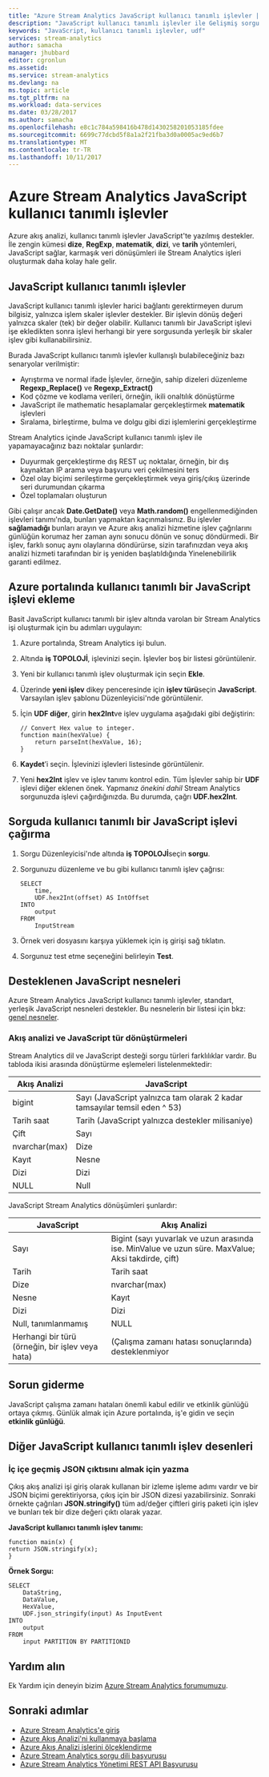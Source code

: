 ```yaml
---
title: "Azure Stream Analytics JavaScript kullanıcı tanımlı işlevler | Microsoft Docs"
description: "JavaScript kullanıcı tanımlı işlevler ile Gelişmiş sorgu mekanizması gerçekleştirmek"
keywords: "JavaScript, kullanıcı tanımlı işlevler, udf"
services: stream-analytics
author: samacha
manager: jhubbard
editor: cgronlun
ms.assetid: 
ms.service: stream-analytics
ms.devlang: na
ms.topic: article
ms.tgt_pltfrm: na
ms.workload: data-services
ms.date: 03/28/2017
ms.author: samacha
ms.openlocfilehash: e8c1c784a598416b478d1430258201053185fdee
ms.sourcegitcommit: 6699c77dcbd5f8a1a2f21fba3d0a0005ac9ed6b7
ms.translationtype: MT
ms.contentlocale: tr-TR
ms.lasthandoff: 10/11/2017
---
```

# <a name="azure-stream-analytics-javascript-user-defined-functions"></a>Azure Stream Analytics JavaScript kullanıcı tanımlı işlevler
Azure akış analizi, kullanıcı tanımlı işlevler JavaScript'te yazılmış destekler. İle zengin kümesi **dize**, **RegExp**, **matematik**, **dizi**, ve **tarih** yöntemleri, JavaScript sağlar, karmaşık veri dönüşümleri ile Stream Analytics işleri oluşturmak daha kolay hale gelir.

## <a name="javascript-user-defined-functions"></a>JavaScript kullanıcı tanımlı işlevler
JavaScript kullanıcı tanımlı işlevler harici bağlantı gerektirmeyen durum bilgisiz, yalnızca işlem skaler işlevler destekler. Bir işlevin dönüş değeri yalnızca skaler (tek) bir değer olabilir. Kullanıcı tanımlı bir JavaScript işlevi işe ekledikten sonra işlevi herhangi bir yere sorgusunda yerleşik bir skaler işlev gibi kullanabilirsiniz.

Burada JavaScript kullanıcı tanımlı işlevler kullanışlı bulabileceğiniz bazı senaryolar verilmiştir:
* Ayrıştırma ve normal ifade İşlevler, örneğin, sahip dizeleri düzenleme **Regexp_Replace()** ve **Regexp_Extract()**
* Kod çözme ve kodlama verileri, örneğin, ikili onaltılık dönüştürme
* JavaScript ile mathematic hesaplamalar gerçekleştirmek **matematik** işlevleri
* Sıralama, birleştirme, bulma ve dolgu gibi dizi işlemlerini gerçekleştirme

Stream Analytics içinde JavaScript kullanıcı tanımlı işlev ile yapamayacağınız bazı noktalar şunlardır:
* Duyurmak gerçekleştirme dış REST uç noktalar, örneğin, bir dış kaynaktan IP arama veya başvuru veri çekilmesini ters
* Özel olay biçimi serileştirme gerçekleştirmek veya giriş/çıkış üzerinde seri durumundan çıkarma
* Özel toplamaları oluşturun

Gibi çalışır ancak **Date.GetDate()** veya **Math.random()** engellenmediğinden işlevleri tanımı'nda, bunları yapmaktan kaçınmalısınız. Bu işlevler **sağlamadığı** bunları arayın ve Azure akış analizi hizmetine işlev çağrılarını günlüğün korumaz her zaman aynı sonucu dönün ve sonuç döndürmedi. Bir işlev, farklı sonuç aynı olaylarına döndürürse, sizin tarafınızdan veya akış analizi hizmeti tarafından bir iş yeniden başlatıldığında Yinelenebilirlik garanti edilmez.

## <a name="add-a-javascript-user-defined-function-in-the-azure-portal"></a>Azure portalında kullanıcı tanımlı bir JavaScript işlevi ekleme
Basit JavaScript kullanıcı tanımlı bir işlev altında varolan bir Stream Analytics işi oluşturmak için bu adımları uygulayın:

1.  Azure portalında, Stream Analytics işi bulun.
2.  Altında **iş TOPOLOJİ**, işlevinizi seçin. İşlevler boş bir listesi görüntülenir.
3.  Yeni bir kullanıcı tanımlı işlev oluşturmak için seçin **Ekle**.
4.  Üzerinde **yeni işlev** dikey penceresinde için **işlev türü**seçin **JavaScript**. Varsayılan işlev şablonu Düzenleyicisi'nde görüntülenir.
5.  İçin **UDF diğer**, girin **hex2Int**ve işlev uygulama aşağıdaki gibi değiştirin:

    ```
    // Convert Hex value to integer.
    function main(hexValue) {
        return parseInt(hexValue, 16);
    }
    ```

6.  **Kaydet**’i seçin. İşlevinizi işlevleri listesinde görüntülenir.
7.  Yeni **hex2Int** işlev ve işlev tanımı kontrol edin. Tüm İşlevler sahip bir **UDF** işlevi diğer eklenen önek. Yapmanız *önekini dahil* Stream Analytics sorgunuzda işlevi çağırdığınızda. Bu durumda, çağrı **UDF.hex2Int**.

## <a name="call-a-javascript-user-defined-function-in-a-query"></a>Sorguda kullanıcı tanımlı bir JavaScript işlevi çağırma

1. Sorgu Düzenleyicisi'nde altında **iş TOPOLOJİ**seçin **sorgu**.
2.  Sorgunuzu düzenleme ve bu gibi kullanıcı tanımlı işlev çağrısı:

    ```
    SELECT
        time,
        UDF.hex2Int(offset) AS IntOffset
    INTO
        output
    FROM
        InputStream
    ```

3.  Örnek veri dosyasını karşıya yüklemek için iş girişi sağ tıklatın.
4.  Sorgunuz test etme seçeneğini belirleyin **Test**.


## <a name="supported-javascript-objects"></a>Desteklenen JavaScript nesneleri
Azure Stream Analytics JavaScript kullanıcı tanımlı işlevler, standart, yerleşik JavaScript nesneleri destekler. Bu nesnelerin bir listesi için bkz: [genel nesneler](https://developer.mozilla.org/docs/Web/JavaScript/Reference/Global_Objects).

### <a name="stream-analytics-and-javascript-type-conversion"></a>Akış analizi ve JavaScript tür dönüştürmeleri

Stream Analytics dil ve JavaScript desteği sorgu türleri farklılıklar vardır. Bu tabloda ikisi arasında dönüştürme eşlemeleri listelenmektedir:

Akış Analizi | JavaScript
--- | ---
bigint | Sayı (JavaScript yalnızca tam olarak 2 kadar tamsayılar temsil eden ^ 53)
Tarih saat | Tarih (JavaScript yalnızca destekler milisaniye)
Çift | Sayı
nvarchar(max) | Dize
Kayıt | Nesne
Dizi | Dizi
NULL | Null


JavaScript Stream Analytics dönüşümleri şunlardır:


JavaScript | Akış Analizi
--- | ---
Sayı | Bigint (sayı yuvarlak ve uzun arasında ise. MinValue ve uzun süre. MaxValue; Aksi takdirde, çift)
Tarih | Tarih saat
Dize | nvarchar(max)
Nesne | Kayıt
Dizi | Dizi
Null, tanımlanmamış | NULL
Herhangi bir türü (örneğin, bir işlev veya hata) | (Çalışma zamanı hatası sonuçlarında) desteklenmiyor

## <a name="troubleshooting"></a>Sorun giderme
JavaScript çalışma zamanı hataları önemli kabul edilir ve etkinlik günlüğü ortaya çıkmış. Günlük almak için Azure portalında, iş'e gidin ve seçin **etkinlik günlüğü**.


## <a name="other-javascript-user-defined-function-patterns"></a>Diğer JavaScript kullanıcı tanımlı işlev desenleri

### <a name="write-nested-json-to-output"></a>İç içe geçmiş JSON çıktısını almak için yazma
Çıkış akış analizi işi giriş olarak kullanan bir izleme işleme adımı vardır ve bir JSON biçimi gerektiriyorsa, çıkış için bir JSON dizesi yazabilirsiniz. Sonraki örnekte çağrıları **JSON.stringify()** tüm ad/değer çiftleri giriş paketi için işlev ve bunları tek bir dize değeri çıktı olarak yazar.

**JavaScript kullanıcı tanımlı işlev tanımı:**

```
function main(x) {
return JSON.stringify(x);
}
```

**Örnek Sorgu:**
```
SELECT
    DataString,
    DataValue,
    HexValue,
    UDF.json_stringify(input) As InputEvent
INTO
    output
FROM
    input PARTITION BY PARTITIONID
```

## <a name="get-help"></a>Yardım alın
Ek Yardım için deneyin bizim [Azure Stream Analytics forumumuzu](https://social.msdn.microsoft.com/Forums/en-US/home?forum=AzureStreamAnalytics).

## <a name="next-steps"></a>Sonraki adımlar
* [Azure Stream Analytics'e giriş](stream-analytics-introduction.md)
* [Azure Akış Analizi'ni kullanmaya başlama](stream-analytics-real-time-fraud-detection.md)
* [Azure Akış Analizi işlerini ölçeklendirme](stream-analytics-scale-jobs.md)
* [Azure Stream Analytics sorgu dili başvurusu](https://msdn.microsoft.com/library/azure/dn834998.aspx)
* [Azure Stream Analytics Yönetimi REST API Başvurusu](https://msdn.microsoft.com/library/azure/dn835031.aspx)
